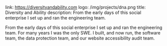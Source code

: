 link: https://diversityandability.com
logo: /img/projects/dna.png
title: Diversity and Ability
description: From the early days of this social enterprise I set up and ran the engineering team.

From the early days of this social enterprise I set up and ran the engineering
team. For many years I was the only SWE. I built, and now run, the software team,
the data protection team, and our website accessibility audit team.
